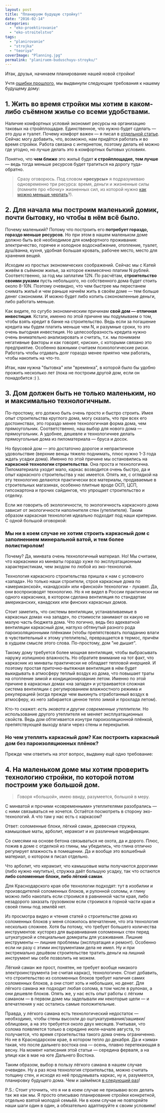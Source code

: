 ```yaml
---
layout: post
title: "Планируем будущую стройку!"
date: "2016-02-14"
categories: 
  - "eko-proektirovanie"
  - "eko-stroitelstvo"
tags: 
  - "planirovanie"
  - "strojka"
  - "teoriya"
coverImage: "Planning.jpg"
permalink: "planiruem-buduschuyu-stroyku/"
---
```


Итак, друзья, начинаем планирование нашей новой стройки!

Учтя [ошибки прошлого](/oshibki-nachinayuschih-ekostroitelei-1/), мы выдвинули следующие требования к нашему будущему дому:

<!-- READMORE -->

## 1\. Жить во время стройки мы хотим в каком-либо съёмном жилье со всеми удобствами.

Наличие комфортных условий экономит ресурсы на организацию таковых на стройплощадке. Единственное, что нужно будет сделать — это душ и туалет. Почему комфорт важен — я писал в [отдельной статье](/oshibki-nachinayuschih-ekostroitelei-1/). Сейчас могу добавить, что, возможно, нам придётся работать и во время стройки. Работа связана с интернетом, поэтому делать её можно где угодно, но лучше делать это в комфортных бытовых условиях.

Понятно, что **чем ближе** это жильё будет **к стройплощадке, тем лучше** — ведь тогда меньше ресурсов будет тратиться на дорогу туда-обратно.

> Сразу оговорюсь. Под словом **«ресурсы»** я подразумеваю одновременно три ресурса: время, деньги и жизненные силы (помните про «бочку» жизненных сил, из которой нужно [как можно меньше черпать](/oshibki-nachinayuschih-ekostroitelei-1/)?).

## 2\. Для начала мы построим маленький домик, почти бытовку, но чтобы в нём всё было.

Почему маленький? Потому что построить его **потребует гораздо, гораздо меньше ресурсов**. Но при этом в нашем маленьком доме должно быть всё необходимое для комфортного проживания: электричество, горячее и холодное водоснабжение, отопление, туалет, душ/ванна, кухня, удобная большая кровать, рабочее место, место для хранения вещей.

Исходим из простых экономических соображений. Сейчас мы с Катей живём в съёмном жилье, за которое ежемесячно платим N рублей. Соответственно, за год мы заплатим 12N. По расчётам, **строительство своими руками** пусть небольшого, но собственного дома будет стоить около 8-10N. Поэтому очевидно, что чем быстрее мы перестанем снимать жильё и чем раньше начнём жить в своём доме — тем больше денег сэкономим. И можно будет либо копить сэкономленные деньги, либо работать меньше.

Как видите, по сугубо экономическим причинам **свой дом — отличная инвестиция**. Кстати, именно по этой причине мы подумываем о том, чтобы взять кредит в банке на строительство. Ведь если за погашение кредита мы будем платить меньше чем N, и разумные сроки, то это очень выгодная инвестиция. Но целесообразность кредита нужно очень внимательно анализировать и считать, т.к. мы понимаем негативные факторы и как говорят, «риски», с которыми связано это предприятие. Особенно важными считаем психологические риски. Работать чтобы отдавать долг гораздо менее приятно чем работать, чтобы накопить на что-то.

Итак, нам нужна "бытовка" или "времянка", в которой было бы удобно прожить несколько лет (пока не построим другой дом, если он понадобится :) ).

## 3\. Дом должен быть не только маленьким, но и максимально технологичным.

По-простому, его должно быть очень просто и быстро строить. Имея опыт строительства круглого дома, могу сказать, что при всех его достоинствах, это гораздо менее технологичная форма дома, чем прямоугольник. Соответственно, наш выбор для нового дома — прямоугольник. А удобнее, дешевле и технологичнее делать прямоугольные дома из пиломатериала — бруса и досок.

Но брусовой дом — это достаточно дорогое и непрактичное удовольствие (верхние венцы тяжело поднимать, плюс нужно 1-3 года ждать усадки дома). Именно по этой причине мы остановились на **каркасной технологии строительства**. Она проста и технологична. Пиломатериала уходит мало, каркас возводится очень быстро, да и опыт каркасного строительства у нас имеется. Опять же, с оглядкой на эту технологию делаются практически все материалы, продаваемые в строительных магазинах, особенно плитные вроде ОСП, ЦСП, гипсокартона и прочих сайдингов, что упрощает строительство и отделку.

Если же говорить об экологичности, то экологичность каркасного дома зависит от экологичности наполнителя стен (утеплителя). Таким образом каркасная технология идеально подходит под наши критерии. С одной большой оговоркой:

### Мы ни в коем случае не хотим строить каркасный дом с заполнением минеральной ватой, и тем более полистиролом!

Почему? Да, минвата очень технологичный материал. Но! Мы считаем, что каркасники из минваты гораздо хуже по эксплуатационным характеристикам, чем экодом по любой из эко-технологий.

Технология каркасного строительства пришла к нам с условного «запада». Но только наши строители, строя каркасные дома по «американской», «канадской» или «финской» технологии - лукавят. Да, они воспроизводят технологию. Но я не видел в России практически ни одного каркасника, в котором сделана вентиляция по стандартам американских, канадских или финских каркасных домов.

Стоит заметить, что системы вентиляции, устанавливаемые в каркасных домах «на западе», по стоимости занимают ох какую не малую часть бюджета дома. Что логично, ведь без адекватной вентиляции каркасный дом, наглухо обтянутый разного рода пароизоляционными плёнками (чтобы препятствовать попаданию влаги в чувствительный к этому утеплитель), превращается в термос, причём в худшем смысле этого слова. По-простому, дом "не дышит".

Такому дому требуется более мощная вентиляция, чтобы выбрасывать наружу излишнюю влажность. Но обратите внимание на тот факт, что каркасник из минваты практически не обладает тепловой инерцией. И поэтому простая приточно-вытяжная вентиляция в нём будет выкидывать в атмосферу теплый воздух из дома, что повышает траты на отопление зимой и кондиционирование летом. Именно по этой причине в каркасных домах «на западе» и устраивается сложная система вентиляции с регулированием влажностного режима и рекуперацией (когда прежде чем выкинуть отработанный воздух в атмосферу, из него забирается ценное тепло зимой и прохлада летом).

Кто-то скажет: _есть эковата и другие современные утеплители_. Но использование другого утеплителя не меняет эксплуатационных свойств. Ведь дом обтягивается изнутри пароизоляционной плёнкой, препятствующей выходу влаги через стены и перекрытия.

### Но чем утеплять каркасный дом? Как построить каркасный дом без пароизоляционных плёнок?

Прежде чем ответить на этот вопрос, выдвину ещё одно требование:

## 4\. На маленьком доме мы хотим проверить технологию стройки, по которой потом построим уже большой дом.

> Говоря «большой», имею ввиду, разумеется, большой в меру.

С минватой и прочими «современными» утеплителями разобрались — с ними связываться не хочется. Остаётся посмотреть в сторону эко-технологий. А что там у нас есть с каркасом?

Ответ: соломенные блоки, лёгкий саман, древесная стружка, камышовые маты, арболит, керамзит и их различные модификации.

Со смесями на основе бетона связываться не охота, да и дорого. Плюс, пожив в доме с отделкой из глины, мы убедились, что глина отлично регулирует влажность в помещении. Да и вообще это волшебный материал, о котором я писал отдельно.

Что арболит, что керамзит, что камышовые маты получаются дорогими (либо нужно «мутить»), стружка даёт большую усадку, так что остаются **либо соломенные блоки, либо лёгкий саман**.

Для Краснодарского края обе технологии подходят: тут в изобилии и производителей соломенных блоков, и рулонной соломы, и глину можно либо накопать если строимся в равнинной части края, либо незадорого заказать грузовиком если строимся в горной части края и своей глины под землёй нет.

Из просмотра видео и чтения статей о строительстве дома из соломенных блоков у меня сложилось впечатление, что эта технология несколько сложнее. Хотя бы потому, что требует большего количества инструментов: кусторез для выравнивания соломенных стен перед штукатуркой и специальные домкраты для усаживания. Лишние инструменты — лишние проблемы (эксплуатация и ремонт). Особенно если ни разу с этими инструментами дела не имел. Ну и при экстремально дешёвом строительстве тратить деньги на лишний инструмент мы себе позволить не можем.

Лёгкий саман же прост, понятен, не требует вообще никакого электроинструмента (не считая каркас), технологичен. Стоит добавить, что строительство из соломенных блоков требует наличия самих соломенных блоков, а они стоят хоть и небольших, но денег. Для лёгкого самана же подходит любая солома, в том числе в рулонах, а они дешевле блоков. Опять же, у нас есть опыт работы с лёгким саманом — в первом доме мы заделывали им некоторые щели — и впечатления у нас остались самые положительные.

Правда, у лёгкого самана есть технологический недостаток — необходимо, чтобы стены высохли до оштукатуривания/зашивки/облицовки, а на это требуется около двух месяцев. Учитывая, что солома появляется только в середине июля-начале августа, то получается, что время строительства такого дома очень ограниченно. Но не в Краснодарском крае, в котором тепло до декабря. Да и «зима» такая, что после дальнего востока она — осень, плавно перетекающая в весну. На момент написания этой статьи — середина ферваля, а на улице как в мае на юге Дальнего Востока.

Таким образом, выбор в пользу лёгкого самана в нашем случае очевиден. Ну а раз ясна технология строительства, можно считать толщину стен, и исходя из неё продумывать каркас, ну и, разумеется, планировку будущего дома. Чем и займёмся [в следующий раз](/razmyshleniya-ob-osp-zhilom-prostranstve-otoplenii-i-lyogkom-samane/)!

P.S.: Стоит уточнить, что я ни в коем случае не призываю всех делать так же как мы. Я просто описываю планирование стройки конкретной, отдельно взятой молодой семьёй. Ни в коем случае не повторяйте наши шаги один в один, а обязательно адаптируйте к своим условиям!
